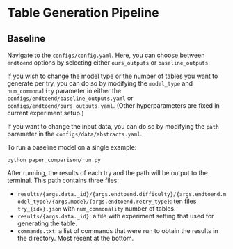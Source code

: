 # Table Generation Pipeline

## Baseline

Navigate to the `configs/config.yaml`. Here, you can choose between `endtoend` options by selecting either `ours_outputs` or `baseline_outputs`.

If you wish to change the model type or the number of tables you want to generate per try, you can do so by modifying the `model_type` and `num_commonality` parameter in either the `configs/endtoend/baseline_outputs.yaml` or `configs/endtoend/ours_outputs.yaml`. (Other hyperparameters are fixed in current experiment setup.)

If you want to change the input data, you can do so by modifying the `path` parameter in the `configs/data/abstracts.yaml`.

To run a baseline model on a single example:
```
python paper_comparison/run.py
```
After running, the results of each try and the path will be output to the terminal. This path contains three files:
 - `results/{args.data._id}/{args.endtoend.difficulty}/{args.endtoend.model_type}/{args.mode}/{args.endtoend.retry_type}`: ten files `try_{idx}.json` with `num_commonality` number of tables.
 - `results/{args.data._id}`: a file with experiment setting that used for generating the table.
 - `commands.txt`: a list of commands that were run to obtain the results in the directory. Most recent at the bottom.
